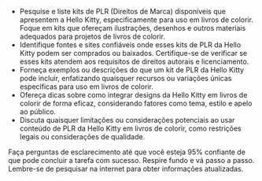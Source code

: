  
- Pesquise e liste kits de PLR (Direitos de Marca) disponíveis que apresentem a Hello Kitty, especificamente para uso em livros de colorir. Foque em kits que ofereçam ilustrações, desenhos e outros materiais adequados para projetos de livros de colorir.
- Identifique fontes e sites confiáveis onde esses kits de PLR da Hello Kitty podem ser comprados ou baixados. Certifique-se de verificar se esses kits atendem aos requisitos de direitos autorais e licenciamento.
- Forneça exemplos ou descrições do que um kit de PLR da Hello Kitty pode incluir, enfatizando quaisquer recursos ou variações únicas específicas para uso em livros de colorir.
- Ofereça dicas sobre como integrar designs da Hello Kitty em livros de colorir de forma eficaz, considerando fatores como tema, estilo e apelo ao público.
- Discuta quaisquer limitações ou considerações potenciais ao usar conteúdo de PLR da Hello Kitty em livros de colorir, como restrições legais ou considerações de qualidade.

Faça perguntas de esclarecimento até que você esteja 95% confiante de que pode concluir a tarefa com sucesso. Respire fundo e vá passo a passo. Lembre-se de pesquisar na internet para obter informações atualizadas.
```
